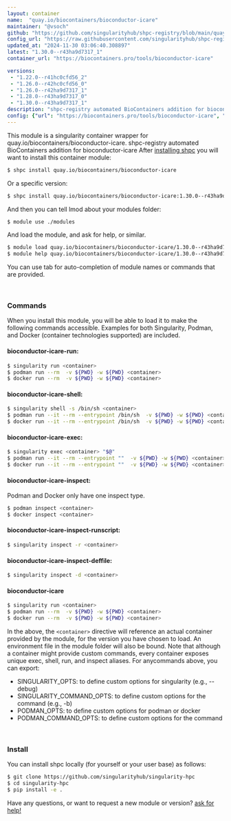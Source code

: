 ```yaml
---
layout: container
name:  "quay.io/biocontainers/bioconductor-icare"
maintainer: "@vsoch"
github: "https://github.com/singularityhub/shpc-registry/blob/main/quay.io/biocontainers/bioconductor-icare/container.yaml"
config_url: "https://raw.githubusercontent.com/singularityhub/shpc-registry/main/quay.io/biocontainers/bioconductor-icare/container.yaml"
updated_at: "2024-11-30 03:06:40.308897"
latest: "1.30.0--r43ha9d7317_1"
container_url: "https://biocontainers.pro/tools/bioconductor-icare"

versions:
 - "1.22.0--r41hc0cfd56_2"
 - "1.26.0--r42hc0cfd56_0"
 - "1.26.0--r42ha9d7317_1"
 - "1.28.0--r43ha9d7317_0"
 - "1.30.0--r43ha9d7317_1"
description: "shpc-registry automated BioContainers addition for bioconductor-icare"
config: {"url": "https://biocontainers.pro/tools/bioconductor-icare", "maintainer": "@vsoch", "description": "shpc-registry automated BioContainers addition for bioconductor-icare", "latest": {"1.30.0--r43ha9d7317_1": "sha256:0b471e5a70940cb43ddee6c6dbfa1c7fe6cf8b6e066697d9f34b3745dc0848da"}, "tags": {"1.22.0--r41hc0cfd56_2": "sha256:d96ca382cd12cae3d1da3fbd175563650e5da2715a8cdb0bc760ec2b2df65813", "1.26.0--r42hc0cfd56_0": "sha256:bb5667c3e2a30891dfb825d7b9473df888f3cea16d75391a1e73913c54c67e00", "1.26.0--r42ha9d7317_1": "sha256:2fce62d47fa4ac40ffa7e0eb024f82d050ddf99180e21fa80e321b81af37f7bf", "1.28.0--r43ha9d7317_0": "sha256:852d5fe0617436e6b7b211e0b2704e5dfa407d8da2fa6947bccd2083bda02b3c", "1.30.0--r43ha9d7317_1": "sha256:0b471e5a70940cb43ddee6c6dbfa1c7fe6cf8b6e066697d9f34b3745dc0848da"}, "docker": "quay.io/biocontainers/bioconductor-icare"}
---
```


This module is a singularity container wrapper for quay.io/biocontainers/bioconductor-icare.
shpc-registry automated BioContainers addition for bioconductor-icare
After [installing shpc](#install) you will want to install this container module:


```bash
$ shpc install quay.io/biocontainers/bioconductor-icare
```

Or a specific version:

```bash
$ shpc install quay.io/biocontainers/bioconductor-icare:1.30.0--r43ha9d7317_1
```

And then you can tell lmod about your modules folder:

```bash
$ module use ./modules
```

And load the module, and ask for help, or similar.

```bash
$ module load quay.io/biocontainers/bioconductor-icare/1.30.0--r43ha9d7317_1
$ module help quay.io/biocontainers/bioconductor-icare/1.30.0--r43ha9d7317_1
```

You can use tab for auto-completion of module names or commands that are provided.

<br>

### Commands

When you install this module, you will be able to load it to make the following commands accessible.
Examples for both Singularity, Podman, and Docker (container technologies supported) are included.

#### bioconductor-icare-run:

```bash
$ singularity run <container>
$ podman run --rm  -v ${PWD} -w ${PWD} <container>
$ docker run --rm  -v ${PWD} -w ${PWD} <container>
```

#### bioconductor-icare-shell:

```bash
$ singularity shell -s /bin/sh <container>
$ podman run --it --rm --entrypoint /bin/sh  -v ${PWD} -w ${PWD} <container>
$ docker run --it --rm --entrypoint /bin/sh  -v ${PWD} -w ${PWD} <container>
```

#### bioconductor-icare-exec:

```bash
$ singularity exec <container> "$@"
$ podman run --it --rm --entrypoint ""  -v ${PWD} -w ${PWD} <container> "$@"
$ docker run --it --rm --entrypoint ""  -v ${PWD} -w ${PWD} <container> "$@"
```

#### bioconductor-icare-inspect:

Podman and Docker only have one inspect type.

```bash
$ podman inspect <container>
$ docker inspect <container>
```

#### bioconductor-icare-inspect-runscript:

```bash
$ singularity inspect -r <container>
```

#### bioconductor-icare-inspect-deffile:

```bash
$ singularity inspect -d <container>
```



#### bioconductor-icare

```bash
$ singularity run <container>
$ podman run --rm  -v ${PWD} -w ${PWD} <container>
$ docker run --rm  -v ${PWD} -w ${PWD} <container>
```


In the above, the `<container>` directive will reference an actual container provided
by the module, for the version you have chosen to load. An environment file in the
module folder will also be bound. Note that although a container
might provide custom commands, every container exposes unique exec, shell, run, and
inspect aliases. For anycommands above, you can export:

 - SINGULARITY_OPTS: to define custom options for singularity (e.g., --debug)
 - SINGULARITY_COMMAND_OPTS: to define custom options for the command (e.g., -b)
 - PODMAN_OPTS: to define custom options for podman or docker
 - PODMAN_COMMAND_OPTS: to define custom options for the command

<br>

### Install

You can install shpc locally (for yourself or your user base) as follows:

```bash
$ git clone https://github.com/singularityhub/singularity-hpc
$ cd singularity-hpc
$ pip install -e .
```

Have any questions, or want to request a new module or version? [ask for help!](https://github.com/singularityhub/singularity-hpc/issues)